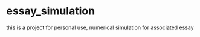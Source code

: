 essay_simulation
================
this is a project for personal use, numerical simulation for associated essay
